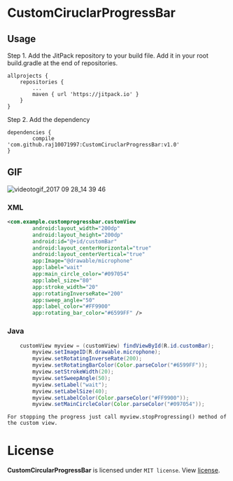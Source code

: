 # CustomCiruclarProgressBar

## Usage
Step 1. Add the JitPack repository to your build file. Add it in your root build.gradle at the end of repositories.

    allprojects {
		repositories {
			...
			maven { url 'https://jitpack.io' }
		}
	}
Step 2. Add the dependency

    dependencies {
	        compile 'com.github.raj10071997:CustomCiruclarProgressBar:v1.0'
	}
  
  
## GIF
	
![videotogif_2017 09 28_14 39 46](https://user-images.githubusercontent.com/24502136/30959211-132d06d8-a45d-11e7-82ce-440d7e1ef9a9.gif)


### XML
```xml
<com.example.customprogressbar.customView
        android:layout_width="200dp"
        android:layout_height="200dp"
        android:id="@+id/customBar"
        android:layout_centerHorizontal="true"
        android:layout_centerVertical="true"
        app:Image="@drawable/microphone"
        app:label="wait"
        app:main_circle_color="#097054"
        app:label_size="80"
        app:stroke_width="20"
        app:rotatingInverseRate="200"
        app:sweep_angle="50"
        app:label_color="#FF9900"
        app:rotating_bar_color="#6599FF" />
```

### Java
```java
 	customView myview = (customView) findViewById(R.id.customBar);
        myview.setImageID(R.drawable.microphone);
        myview.setRotatingInverseRate(200);
        myview.setRotatingBarColor(Color.parseColor("#6599FF"));
        myview.setStrokeWidth(20);
        myview.setSweepAngle(50);
        myview.setLabel("wait");
        myview.setLabelSize(40);
        myview.setLabelColor(Color.parseColor("#FF9900"));
        myview.setMainCircleColor(Color.parseColor("#097054"));
```

```
For stopping the progress just call myview.stopProgressing() method of the custom view.
```

# License
<b>CustomCircularProgressBar</b> is licensed under `MIT license`. View [license](LICENSE.md).
